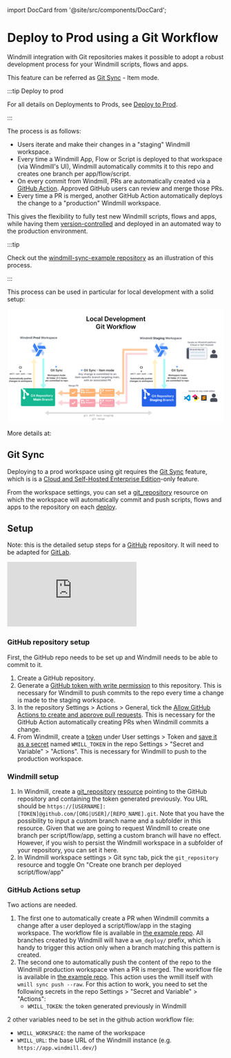 import DocCard from '@site/src/components/DocCard';

# Deploy to Prod using a Git Workflow

Windmill integration with Git repositories makes it possible to adopt a robust development process for your Windmill scripts, flows and apps.

This feature can be referred as [Git Sync](../11_git_sync/index.mdx) - Item mode.

:::tip Deploy to prod

For all details on Deployments to Prods, see [Deploy to Prod](../../advanced/12_deploy_to_prod/index.mdx).

:::

The process is as follows:

- Users iterate and make their changes in a "staging" Windmill workspace.
- Every time a Windmill App, Flow or Script is deployed to that workspace (via Windmill's UI), Windmill automatically commits it to this repo and creates one branch per app/flow/script.
- On every commit from Windmill, PRs are automatically created via a [GitHub Action](https://docs.github.com/en/actions). Approved GitHub users can review and merge those PRs.
- Every time a PR is merged, another GitHub Action automatically deploys the change to a "production" Windmill workspace.

This gives the flexibility to fully test new Windmill scripts, flows and apps, while having them [version-controlled](../13_version_control/index.mdx) and deployed in an automated way to the production environment.

:::tip

Check out the [windmill-sync-example repository](https://github.com/windmill-labs/windmill-sync-example) as an illustration of this process.

:::

This process can be used in particular for local development with a solid setup:

![Local Development Setup](../4_local_development/local_development_v0.png 'Local Development Setup')

More details at:

<div class="grid grid-cols-2 gap-6 mb-4">
	<DocCard
		title="Local Development"
		description="Develop from various environments such as your terminal, VS Code, and JetBrains IDEs."
		href="/docs/advanced/local_development"
	/>
</div>

## Git Sync

Deploying to a prod workspace using git requires the [Git Sync](../11_git_sync/index.mdx) feature, which is is a [Cloud and Self-Hosted Enterprise Edition](/pricing)-only feature.

From the workspace settings, you can set a [git_repository](../../integrations/git_repository.mdx) resource on which the workspace will automatically commit and push scripts, flows and apps to the repository on each [deploy](../../core_concepts/0_draft_and_deploy/index.mdx).

## Setup

Note: this is the detailed setup steps for a [GitHub](https://github.com/) repository. It will need to be adapted for [GitLab](https://about.gitlab.com/).

<iframe
	style={{ aspectRatio: '16/9' }}
	src="https://www.youtube.com/embed/es8FUC2M73o?vq=hd1080"
	title="Deploy to a Prod Workspace using a Git Workflow"
	frameBorder="0"
	allow="accelerometer; autoplay; clipboard-write; encrypted-media; gyroscope; picture-in-picture; web-share"
	allowFullScreen
	className="border-2 rounded-xl object-cover w-full dark:border-gray-800"
></iframe>

### GitHub repository setup

First, the GitHub repo needs to be set up and Windmill needs to be able to commit to it.

1. Create a GitHub repository.
1. Generate a [GitHub token with write permission](https://docs.github.com/en/authentication/keeping-your-account-and-data-secure/managing-your-personal-access-tokens#creating-a-fine-grained-personal-access-token) to this repository. This is necessary for Windmill to push commits to the repo every time a change is made to the staging workspace.
1. In the repository Settings > Actions > General, tick the [Allow GitHub Actions to create and approve pull requests](https://docs.github.com/en/enterprise-server@3.10/repositories/managing-your-repositorys-settings-and-features/enabling-features-for-your-repository/managing-github-actions-settings-for-a-repository#preventing-github-actions-from-creating-or-approving-pull-requests). This is necessary for the GitHub Action automatically creating PRs when Windmill commits a change.
1. From Windmill, create a [token](../../core_concepts/4_webhooks/index.mdx#user-token) under User settings > Token and [save it as a secret](https://docs.github.com/en/actions/security-guides/using-secrets-in-github-actions#creating-secrets-for-a-repository) named `WMILL_TOKEN` in the repo Settings > "Secret and Variable" > "Actions". This is necessary for Windmill to push to the production workspace.

### Windmill setup

1. In Windmill, create a [git_repository](https://hub.windmill.dev/resource_types/135/git_repository) [resource](../../core_concepts/3_resources_and_types/index.mdx) pointing to the GitHub repository and containing the token generated previously. You URL should be `https://[USERNAME]:[TOKEN]@github.com/[ORG|USER]/[REPO_NAME].git`. Note that you have the possibility to input a custom branch name and a subfolder in this resource. Given that we are going to request Windmill to create one branch per script/flow/app, setting a custom branch will have no effect. However, if you wish to persist the Windmill workspace in a subfolder of your repository, you can set it here.
2. In Windmill workspace settings > Git sync tab, pick the `git_repository` resource and toggle On "Create one branch per deployed script/flow/app"

### GitHub Actions setup

Two actions are needed.

1. The first one to automatically create a PR when Windmill commits a change after a user deployed a script/flow/app in the staging workspace. The workflow file is available in [the example repo](https://github.com/windmill-labs/windmill-sync-example/blob/main/.github/workflows/open-pr-on-commit.yaml). All branches created by Windmill will have a `wm_deploy/` prefix, which is handy to trigger this action only when a branch matching this pattern is created.
1. The second one to automatically push the content of the repo to the Windmill production workspace when a PR is merged. The workflow file is available in [the example repo](https://github.com/windmill-labs/windmill-sync-example/blob/main/.github/workflows/push-on-merge.yaml). This action uses the wmill itself with `wmill sync push --raw`.
   For this action to work, you need to set the following secrets in the repo Settings > "Secret and Variable" > "Actions":
   - `WMILL_TOKEN`: the token generated previously in Windmill

2 other variables need to be set in the github action workflow file:

- `WMILL_WORKSPACE`: the name of the workspace
- `WMILL_URL`: the base URL of the Windmill instance (e.g. `https://app.windmill.dev/`)
